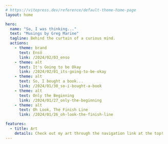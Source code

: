 ```yaml
---
# https://vitepress.dev/reference/default-theme-home-page
layout: home

hero:
  name: "So, I was thinking..."
  text: "Musings by Greg Marine"
  tagline: Behind the curtain of a curious mind.
  actions:
    - theme: brand
      text: Ensō
      link: /2024/02/03_enso
    - theme: alt
      text: It's Going to be Okay
      link: /2024/02/01_its-going-to-be-okay
    - theme: alt
      text: So, I bought a book...
      link: /2024/01/30_so-i-bought-a-book
    - theme: alt
      text: Only the Beginning
      link: /2024/01/27_only-the-beginning
    - theme: alt
      text: Oh Look, The Finish Line
      link: /2024/01/26_oh-look-the-finish-line

features:
  - title: Art
    details: Check out my art through the navigation link at the top!
---
```


